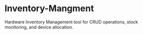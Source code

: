 # Inventory-Mangment
Hardware Inventory Management tool for CRUD operations, stock monitoring, and device allocation.
